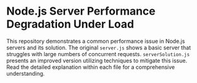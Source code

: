 # Node.js Server Performance Degradation Under Load

This repository demonstrates a common performance issue in Node.js servers and its solution.  The original `server.js` shows a basic server that struggles with large numbers of concurrent requests.  `serverSolution.js` presents an improved version utilizing techniques to mitigate this issue.  Read the detailed explanation within each file for a comprehensive understanding.